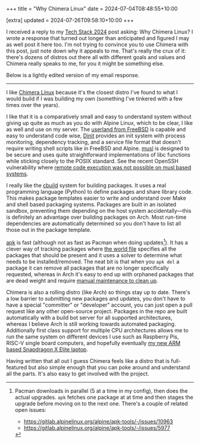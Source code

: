 +++
title = "Why Chimera Linux"
date = 2024-07-04T08:48:55+10:00

[extra]
updated = 2024-07-26T09:58:10+10:00
+++

I received a reply to my [Tech Stack 2024](@/posts/2024/tech-stack/index.md)
post asking: Why Chimera Linux? I wrote a response that turned out longer than
anticipated and figured I may as well post it here too. I'm not trying to
convince you to use Chimera with this post, just note down why it appeals to
me. That's really the crux of it: there's dozens of distros out there all with
different goals and values and Chimera really speaks to me, for you it might be
something else.

<!-- more -->

Below is a lightly edited version of my email response.

---

I like [Chimera Linux] because it's the closest distro I've found to what I would build
if I was building my own (something I've tinkered with a few times over the
years).

I like that it is a comparatively small and easy to understand system without
giving up quite as much as you do with Alpine Linux, which to be clear, I like
as well and use on my server. The [userland from FreeBSD][userland] is capable and easy
to understand code wise, [Dinit] provides an init system with process monitoring,
dependency tracking, and a service file format that doesn't require writing
shell scripts like in FreeBSD and Alpine. [musl] is designed to be secure and
uses quite straightforward implementations of libc functions while sticking
closely to the POSIX standard. See the recent OpenSSH vulnerability where
[remote code execution was not possible on musl based systems](https://fosstodon.org/@musl/112711796005712271).

I really like the [cbuild] system for building packages. It uses a real
programming language (Python) to define packages and share library code. This
makes package templates easier to write and understand over Make and shell
based packaging systems. Packages are built in an isolated sandbox, preventing
them depending on the host system accidentally—this is definitely an advantage
over building packages on Arch. Most run-time dependencies are automatically
determined so you don't have to list all those out in the package template.

[apk] is fast (although not as fast as Pacman when doing updates[^1]). It has a
clever way of tracking packages where [the world file][world] specifies all the packages
that should be present and it uses a solver to determine what needs to be
installed/removed. The neat bit is that when you `apk del` a package it can remove all
packages that are no longer specifically requested, whereas in Arch it's easy
to end up with orphaned packages that are dead weight and require [manual
maintenance to clean up](https://wiki.archlinux.org/title/Pacman/Tips_and_tricks#Removing_unused_packages_(orphans)).

Chimera is also a rolling distro (like Arch) so things stay up to date. There's
a low barrier to submitting new packages and updates, you don't have to have a
special "committer" or "developer" account, you can just open a pull request
like any other open-source project. Packages in the repo are built
automatically with a build bot server for all supported architectures, whereas
I believe Arch is still working towards automated packaging. Additionally first
class support for multiple CPU architectures allows me to run the same system
on different devices I use such as Raspberry Pis, RISC-V single board
computers, and hopefully eventually
[my new ARM based Snapdragon X Elite laptop](@/posts/2024/yoga-7x-snapdragon-developer-review/index.md).

Having written that all out I guess Chimera feels like a distro that is
full-featured but also simple enough that you can poke around and understand
all the parts. It's also easy to get involved with the project.

[^1]: Pacman downloads in parallel (5 at a time in my config), then does the actual upgrades. `apk` fetches one package at at time and then stages the upgrade before moving on to the next one. There's a couple of related open issues:

      - <https://gitlab.alpinelinux.org/alpine/apk-tools/-/issues/10963>
      - <https://gitlab.alpinelinux.org/alpine/apk-tools/-/issues/5977>

[cbuild]: https://github.com/chimera-linux/cports/blob/master/Usage.md
[cports]: https://github.com/chimera-linux/cports
[musl]: https://musl.libc.org/
[Dinit]: https://davmac.org/projects/dinit/
[apk]: https://gitlab.alpinelinux.org/alpine/apk-tools
[userland]: https://github.com/chimera-linux/chimerautils
[Chimera Linux]: https://chimera-linux.org/
[world]: https://chimera-linux.org/docs/apk/world

